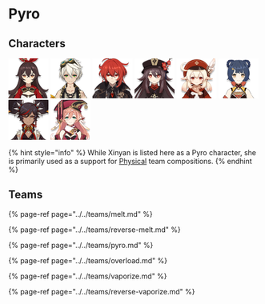 # Pyro

## Characters

![](../../.gitbook/assets/ui_avataricon_amber.png) ![](../../.gitbook/assets/ui_avataricon_bennett.png) ![](../../.gitbook/assets/ui_avataricon_diluc.png) ![](../../.gitbook/assets/ui_avataricon_hutao.png) ![](../../.gitbook/assets/ui_avataricon_klee.png) ![](../../.gitbook/assets/ui_avataricon_xiangling.png) ![](../../.gitbook/assets/ui_avataricon_xinyan.png) ![](../../.gitbook/assets/ui_avataricon_yanfei.png) 

{% hint style="info" %}
While Xinyan is listed here as a Pyro character, she is primarily used as a support for [Physical](https://app.gitbook.com/@genshinteambuilds/s/teams/~/drafts/-MhBOYJJqLBaqYQAw9Fg/teams/physical) team compositions.
{% endhint %}

## Teams

{% page-ref page="../../teams/melt.md" %}

{% page-ref page="../../teams/reverse-melt.md" %}

{% page-ref page="../../teams/pyro.md" %}

{% page-ref page="../../teams/overload.md" %}

{% page-ref page="../../teams/vaporize.md" %}

{% page-ref page="../../teams/reverse-vaporize.md" %}




